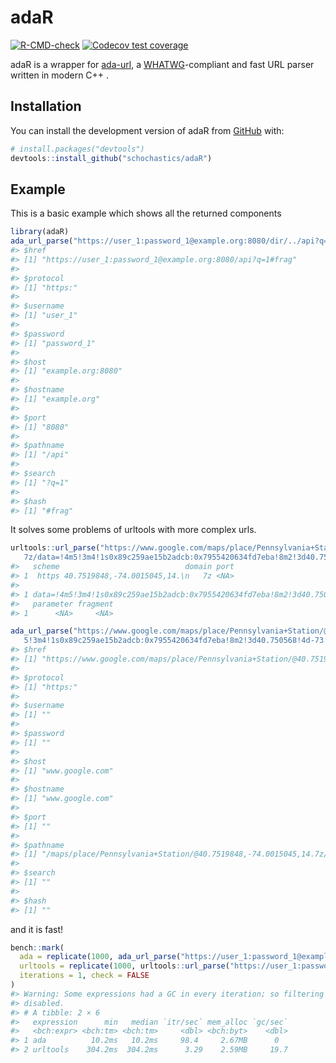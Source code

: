 
<!-- README.md is generated from README.Rmd. Please edit that file -->

# adaR

<!-- badges: start -->

[![R-CMD-check](https://github.com/schochastics/adaR/actions/workflows/R-CMD-check.yaml/badge.svg)](https://github.com/schochastics/adaR/actions/workflows/R-CMD-check.yaml)
[![Codecov test
coverage](https://codecov.io/gh/schochastics/adaR/branch/main/graph/badge.svg)](https://app.codecov.io/gh/schochastics/adaR?branch=main)
<!-- badges: end -->

adaR is a wrapper for [ada-url](https://github.com/ada-url/ada), a
[WHATWG](https://url.spec.whatwg.org/#url-parsing)-compliant and fast
URL parser written in modern C++ .

## Installation

You can install the development version of adaR from
[GitHub](https://github.com/) with:

``` r
# install.packages("devtools")
devtools::install_github("schochastics/adaR")
```

## Example

This is a basic example which shows all the returned components

``` r
library(adaR)
ada_url_parse("https://user_1:password_1@example.org:8080/dir/../api?q=1#frag")
#> $href
#> [1] "https://user_1:password_1@example.org:8080/api?q=1#frag"
#> 
#> $protocol
#> [1] "https:"
#> 
#> $username
#> [1] "user_1"
#> 
#> $password
#> [1] "password_1"
#> 
#> $host
#> [1] "example.org:8080"
#> 
#> $hostname
#> [1] "example.org"
#> 
#> $port
#> [1] "8080"
#> 
#> $pathname
#> [1] "/api"
#> 
#> $search
#> [1] "?q=1"
#> 
#> $hash
#> [1] "#frag"
```

It solves some problems of urltools with more complex urls.

``` r
urltools::url_parse("https://www.google.com/maps/place/Pennsylvania+Station/@40.7519848,-74.0015045,14.
   7z/data=!4m5!3m4!1s0x89c259ae15b2adcb:0x7955420634fd7eba!8m2!3d40.750568!4d-73.993519")
#>   scheme                            domain port
#> 1  https 40.7519848,-74.0015045,14.\n   7z <NA>
#>                                                                                 path
#> 1 data=!4m5!3m4!1s0x89c259ae15b2adcb:0x7955420634fd7eba!8m2!3d40.750568!4d-73.993519
#>   parameter fragment
#> 1      <NA>     <NA>

ada_url_parse("https://www.google.com/maps/place/Pennsylvania+Station/@40.7519848,-74.0015045,14.7z/data=!4m
   5!3m4!1s0x89c259ae15b2adcb:0x7955420634fd7eba!8m2!3d40.750568!4d-73.993519")
#> $href
#> [1] "https://www.google.com/maps/place/Pennsylvania+Station/@40.7519848,-74.0015045,14.7z/data=!4m%20%20%205!3m4!1s0x89c259ae15b2adcb:0x7955420634fd7eba!8m2!3d40.750568!4d-73.993519"
#> 
#> $protocol
#> [1] "https:"
#> 
#> $username
#> [1] ""
#> 
#> $password
#> [1] ""
#> 
#> $host
#> [1] "www.google.com"
#> 
#> $hostname
#> [1] "www.google.com"
#> 
#> $port
#> [1] ""
#> 
#> $pathname
#> [1] "/maps/place/Pennsylvania+Station/@40.7519848,-74.0015045,14.7z/data=!4m%20%20%205!3m4!1s0x89c259ae15b2adcb:0x7955420634fd7eba!8m2!3d40.750568!4d-73.993519"
#> 
#> $search
#> [1] ""
#> 
#> $hash
#> [1] ""
```

and it is fast!

``` r
bench::mark(
  ada = replicate(1000, ada_url_parse("https://user_1:password_1@example.org:8080/dir/../api?q=1#frag")),
  urltools = replicate(1000, urltools::url_parse("https://user_1:password_1@example.org:8080/dir/../api?q=1#frag")),
  iterations = 1, check = FALSE
)
#> Warning: Some expressions had a GC in every iteration; so filtering is
#> disabled.
#> # A tibble: 2 × 6
#>   expression      min   median `itr/sec` mem_alloc `gc/sec`
#>   <bch:expr> <bch:tm> <bch:tm>     <dbl> <bch:byt>    <dbl>
#> 1 ada          10.2ms   10.2ms     98.4     2.67MB      0  
#> 2 urltools    304.2ms  304.2ms      3.29    2.59MB     19.7
```
